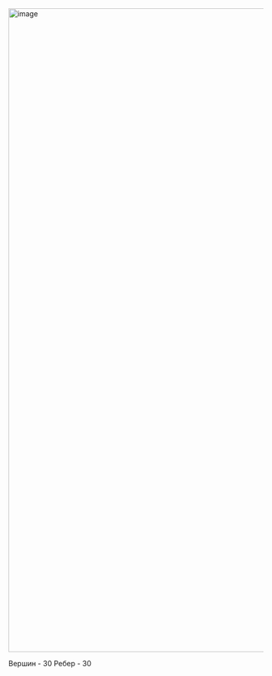 <img width="1269" alt="image" src="https://github.com/Netaly79/goit-algo-hw-06/assets/48415878/67a0a580-c0d0-4b3f-b079-dd61280d2ac5">

Вершин - 30
Ребер - 30
